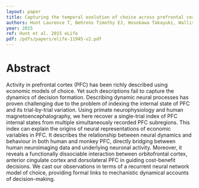 ```yaml
---
layout: paper
title: Capturing the temporal evolution of choice across prefrontal cortex
authors: Hunt Laurence T, Behrens Timothy EJ, Hosokawa Takayuki, Wallis Jonathan D, Kennerley Steven W
year: 2015
ref: Hunt et al. 2015 eLife
pdf: /pdfs/papers/elife-11945-v2.pdf
---
```


# Abstract

Activity in prefrontal cortex (PFC) has been richly described using economic models of choice. Yet such descriptions fail to capture the dynamics of decision formation. Describing dynamic neural processes has proven challenging due to the problem of indexing the internal state of PFC and its trial-by-trial variation. Using primate neurophysiology and human magnetoencephalography, we here recover a single-trial index of PFC internal states from multiple simultaneously recorded PFC subregions. This index can explain the origins of neural representations of economic variables in PFC. It describes the relationship between neural dynamics and behaviour in both human and monkey PFC, directly bridging between human neuroimaging data and underlying neuronal activity. Moreover, it reveals a functionally dissociable interaction between orbitofrontal cortex, anterior cingulate cortex and dorsolateral PFC in guiding cost-benefit decisions. We cast our observations in terms of a recurrent neural network model of choice, providing formal links to mechanistic dynamical accounts of decision-making.